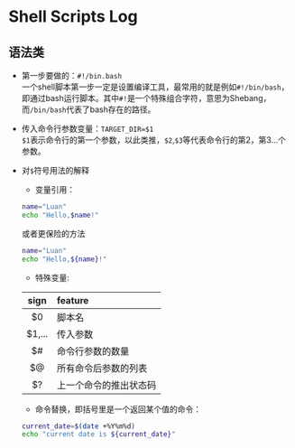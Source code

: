 # Shell Scripts Log
## 语法类
- 第一步要做的：`#!/bin.bash`  
一个shell脚本第一步一定是设置编译工具，最常用的就是例如`#!/bin/bash`，即通过bash运行脚本。其中`#!`是一个特殊组合字符，意思为Shebang，而`/bin/bash`代表了bash存在的路径。
- 传入命令行参数变量：`TARGET_DIR=$1`  
`$1`表示命令行的第一个参数，以此类推，`$2`,`$3`等代表命令行的第2，第3...个参数。
- 对`$`符号用法的解释  
  - 变量引用：  
  ```bash
  name="Luan"
  echo "Hello,$name!"
  ```
  或者更保险的方法  
  ```bash
  name="Luan"
  echo "Hello,${name}!"
  ```
  - 特殊变量:  

  |sign|feature|
  |:--:|:--|
  |$0|脚本名|
  |$1,...|传入参数|
  |$#|命令行参数的数量|
  |$@|所有命令后参数的列表|
  |$?|上一个命令的推出状态码|

  - 命令替换，即括号里是一个返回某个值的命令：  
  ```bash
  current_date=$(date +%Y%m%d)
  echo "current date is ${current_date}"
  ```


